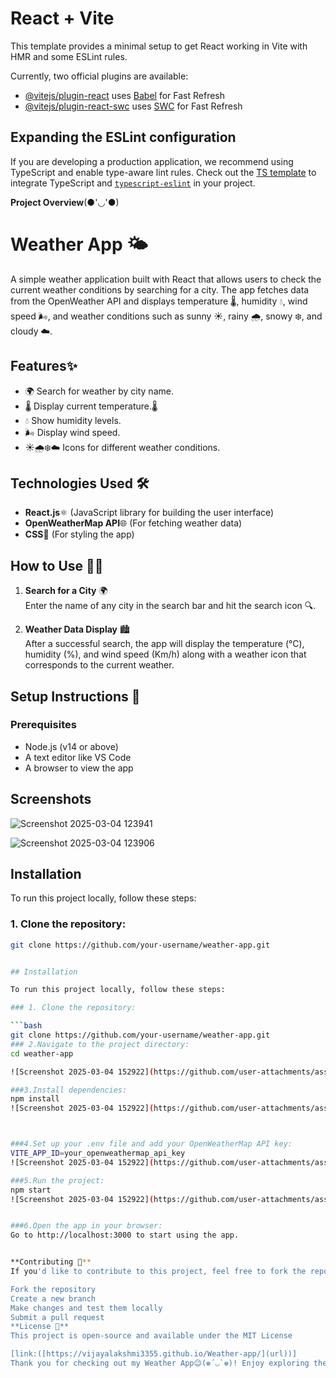 # React + Vite

This template provides a minimal setup to get React working in Vite with HMR and some ESLint rules.

Currently, two official plugins are available:

- [@vitejs/plugin-react](https://github.com/vitejs/vite-plugin-react/blob/main/packages/plugin-react/README.md) uses [Babel](https://babeljs.io/) for Fast Refresh
- [@vitejs/plugin-react-swc](https://github.com/vitejs/vite-plugin-react-swc) uses [SWC](https://swc.rs/) for Fast Refresh

## Expanding the ESLint configuration

If you are developing a production application, we recommend using TypeScript and enable type-aware lint rules. Check out the [TS template](https://github.com/vitejs/vite/tree/main/packages/create-vite/template-react-ts) to integrate TypeScript and [`typescript-eslint`](https://typescript-eslint.io) in your project.

**Project Overview**(●'◡'●)
# Weather App 🌤️

A simple weather application built with React that allows users to check the current weather conditions by searching for a city. The app fetches data from the OpenWeather API and displays temperature 🌡️, humidity 💧, wind speed 🌬️, and weather conditions such as sunny ☀️, rainy 🌧️, snowy ❄️, and cloudy ☁️.

## Features✨

- 🌍 Search for weather by city name.
- 🌡️ Display current temperature.🌡️
- 💧 Show humidity levels.
- 🌬️ Display wind speed.
- ☀️🌧️❄️☁️ Icons for different weather conditions.


## Technologies Used 🛠️
- **React.js**⚛️ (JavaScript library for building the user interface)
- **OpenWeatherMap API**🌐 (For fetching weather data)
- **CSS**🎨 (For styling the app)

## How to Use 🧑‍💻
1. **Search for a City** 🌍  
   Enter the name of any city in the search bar and hit the search icon 🔍.
   
2. **Weather Data Display** 🏙️  
   After a successful search, the app will display the temperature (°C), humidity (%), and wind speed (Km/h) along with a weather icon that corresponds to the current weather.

## Setup Instructions 🔧

### Prerequisites
- Node.js (v14 or above)
- A text editor like VS Code
- A browser to view the app


## Screenshots

![Screenshot 2025-03-04 123941](https://github.com/user-attachments/assets/1bf77864-fbea-4a83-bfa7-ba96c339aac2)

![Screenshot 2025-03-04 123906](https://github.com/user-attachments/assets/1accfa83-44f7-40f0-8312-becca09e7590)


## Installation

To run this project locally, follow these steps:

### 1. Clone the repository:

```bash
git clone https://github.com/your-username/weather-app.git


## Installation

To run this project locally, follow these steps:

### 1. Clone the repository:

```bash
git clone https://github.com/your-username/weather-app.git
### 2.Navigate to the project directory:
cd weather-app

![Screenshot 2025-03-04 152922](https://github.com/user-attachments/assets/36d784be-94f2-4f33-a900-0a2a0e50da7b)

###3.Install dependencies:
npm install
![Screenshot 2025-03-04 152922](https://github.com/user-attachments/assets/435ea121-61c6-45c9-95e0-06eca1bafcb5)



###4.Set up your .env file and add your OpenWeatherMap API key:
VITE_APP_ID=your_openweathermap_api_key
![Screenshot 2025-03-04 152922](https://github.com/user-attachments/assets/23f7eba9-fb4f-488c-8574-df3b90435907)

###5.Run the project:
npm start
![Screenshot 2025-03-04 152922](https://github.com/user-attachments/assets/07349dfd-57d6-41d2-969f-029e1d7aed8f)


###6.Open the app in your browser:
Go to http://localhost:3000 to start using the app.


**Contributing 🤝**
If you'd like to contribute to this project, feel free to fork the repository and submit a pull request! 🚀

Fork the repository
Create a new branch
Make changes and test them locally
Submit a pull request
**License 📄**
This project is open-source and available under the MIT License

[link:([https://vijayalakshmi3355.github.io/Weather-app/](url))]
Thank you for checking out my Weather App😉(❁´◡`❁)! Enjoy exploring the weather! 🌦️💫
